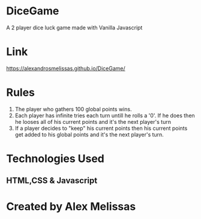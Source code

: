 # DiceGame
A 2 player dice luck game made with Vanilla Javascript

# Link 
https://alexandrosmelissas.github.io/DiceGame/

# Rules 

1. The player who gathers 100 global points wins.
2. Each player has infinite tries each turn untill he rolls a '0'. If he does then he looses all of his current points and it's the next player's turn
3. If a player decides to "keep" his current points then his current points get added to his global points and it's the next player's turn.

# Technologies Used

## HTML,CSS & Javascript


# Created by Alex Melissas
